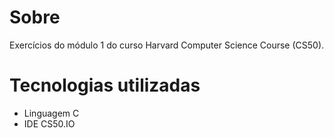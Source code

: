 # Sobre
Exercícios do módulo 1 do curso Harvard Computer Science Course (CS50).
# Tecnologias utilizadas
- Linguagem C
- IDE CS50.IO
